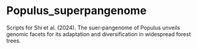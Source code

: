 # Populus_superpangenome
Scripts for Shi et al. (2024). The suer-pangenome of Populus unveils genomic facets for its adaptation and diversification in widespread forest trees. 
